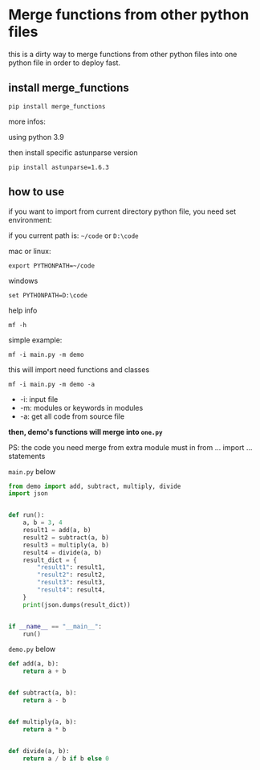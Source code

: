 # Merge functions from other python files

this is a dirty way to merge functions from other python files into one python file in order to deploy fast.


## install merge_functions

```
pip install merge_functions
```

more infos:

using python 3.9

then install specific astunparse version

```
pip install astunparse=1.6.3
```

## how to use

if you want to import from current directory python file, you need set environment:

if you current path is: `~/code` or `D:\code`

mac or linux: 

```
export PYTHONPATH=~/code
```

windows

```
set PYTHONPATH=D:\code
```

help info

```
mf -h
```

simple example: 

```
mf -i main.py -m demo
```

this will import need functions and classes


```
mf -i main.py -m demo -a
```

- -i: input file
- -m: modules or keywords in modules
- -a: get all code from source file

**then, demo's functions will merge into `one.py`**

PS: the code you need merge from extra module must in from ... import ... statements

`main.py` below

```python
from demo import add, subtract, multiply, divide
import json


def run():
    a, b = 3, 4
    result1 = add(a, b)
    result2 = subtract(a, b)
    result3 = multiply(a, b)
    result4 = divide(a, b)
    result_dict = {
        "result1": result1,
        "result2": result2,
        "result3": result3,
        "result4": result4,
    }
    print(json.dumps(result_dict))


if __name__ == "__main__":
    run()

```

`demo.py` below

```python
def add(a, b):
    return a + b


def subtract(a, b):
    return a - b


def multiply(a, b):
    return a * b


def divide(a, b):
    return a / b if b else 0

```




